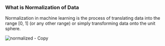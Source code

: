 ### What is Normalization of Data

Normalization in machine learning is the process of translating data into the range [0, 1] (or any other range) or simply transforming data onto the unit sphere.

![normalized - Copy](https://github.com/theyajat/normalization/assets/140171234/30918f08-1af8-49f2-ad13-0e1cf315ad11)
